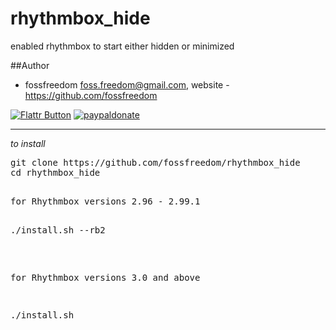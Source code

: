 rhythmbox_hide
==============

enabled rhythmbox to start either hidden or minimized

##Author

 - fossfreedom <foss.freedom@gmail.com>, website - https://github.com/fossfreedom

[![Flattr Button](http://api.flattr.com/button/button-compact-static-100x17.png "Flattr This!")](https://flattr.com/thing/1237173/fossfreedomrhythmboxhide-on-GitHub "fossfreedom")  [![paypaldonate](https://www.paypalobjects.com/en_GB/i/btn/btn_donate_SM.gif)](https://www.paypal.com/cgi-bin/webscr?cmd=_s-xclick&hosted_button_id=KBV682WJ3BDGL)

------------

*to install*

<pre>
git clone https://github.com/fossfreedom/rhythmbox_hide
cd rhythmbox_hide
<pre>

for Rhythmbox versions 2.96 - 2.99.1

<pre>
./install.sh --rb2
</pre>

for Rhythmbox versions 3.0 and above

<pre>
./install.sh
</pre>

